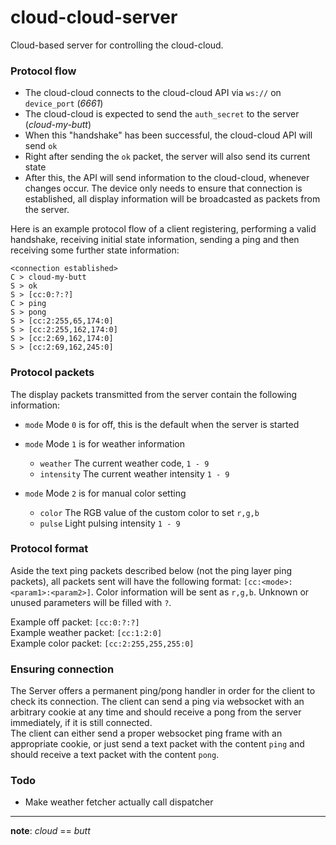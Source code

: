# cloud-cloud-server
Cloud-based server for controlling the cloud-cloud.

### Protocol flow
* The cloud-cloud connects to the cloud-cloud API via `ws://` on `device_port` (_6661_)
* The cloud-cloud is expected to send the `auth_secret` to the server (_cloud-my-butt_)
* When this "handshake" has been successful, the cloud-cloud API will send `ok`
* Right after sending the `ok` packet, the server will also send its current state
* After this, the API will send information to the cloud-cloud, whenever changes occur. The device only needs to ensure that connection is established, all display information will be broadcasted as packets from the server.

Here is an example protocol flow of a client registering, performing a valid handshake, receiving initial state information, sending a ping and then receiving some further state information:
```
<connection established>
C > cloud-my-butt
S > ok
S > [cc:0:?:?]
C > ping
S > pong
S > [cc:2:255,65,174:0]
S > [cc:2:255,162,174:0]
S > [cc:2:69,162,174:0]
S > [cc:2:69,162,245:0]
```

### Protocol packets
The display packets transmitted from the server contain the following information:
* `mode` Mode `0` is for off, this is the default when the server is started

* `mode` Mode `1` is for weather information
  * `weather` The current weather code, `1 - 9`
  * `intensity` The current weather intensity `1 - 9`

* `mode` Mode `2` is for manual color setting
  * `color` The RGB value of the custom color to set `r,g,b`
  * `pulse` Light pulsing intensity `1 - 9`

### Protocol format
Aside the text ping packets described below (not the ping layer ping packets), all packets sent will have the following format: `[cc:<mode>:<param1>:<param2>]`. Color information will be sent as `r,g,b`. Unknown or unused parameters will be filled with `?`.    

Example off packet: `[cc:0:?:?]`   
Example weather packet: `[cc:1:2:0]`   
Example color packet: `[cc:2:255,255,255:0]`

### Ensuring connection
The Server offers a permanent ping/pong handler in order for the client to check its connection. The client can send a ping via websocket with an arbitrary cookie at any time and should receive a pong from the server immediately, if it is still connected.    
The client can either send a proper websocket ping frame with an appropriate cookie, or just send a text packet with the content `ping` and should receive a text packet with the content `pong`.

### Todo
- Make weather fetcher actually call dispatcher

----
**note**: _cloud_ == _butt_ 
